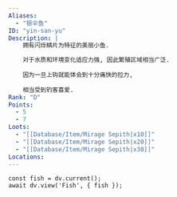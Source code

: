 ```yaml
---
Aliases:
  - "银伞鱼"
ID: "yin-san-yu"
Description: |
    拥有闪烁鳞片为特征的美丽小鱼.

    对于水质和环境变化适应力强, 因此繁殖区域相当广泛.
    
    因为一旦上钩就能体会到十分痛快的拉力,
    
    相当受到钓客喜爱.
Rank: "D"
Points:
  - 5
  - 7
Loots:
  - "[[Database/Item/Mirage Sepith|x10]]"
  - "[[Database/Item/Mirage Sepith|x20]]"
  - "[[Database/Item/Mirage Sepith|x30]]"
Locations:
---
```

```dataviewjs
const fish = dv.current();
await dv.view('Fish', { fish });
```